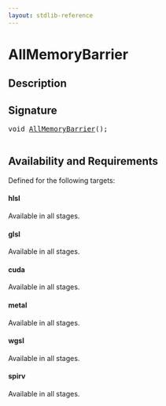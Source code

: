 ```yaml
---
layout: stdlib-reference
---
```


# AllMemoryBarrier

## Description





## Signature 

<pre>
void <a href="/stdlib-reference/global-decls/AllMemoryBarrier">AllMemoryBarrier</a>();

</pre>

## Availability and Requirements

Defined for the following targets:

#### hlsl
Available in all stages.

#### glsl
Available in all stages.

#### cuda
Available in all stages.

#### metal
Available in all stages.

#### wgsl
Available in all stages.

#### spirv
Available in all stages.



